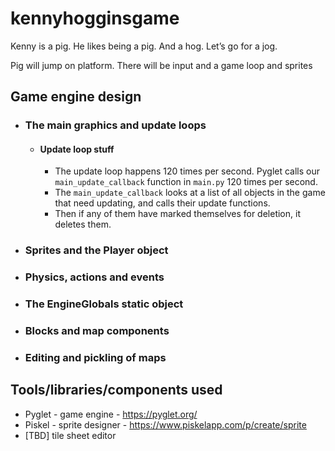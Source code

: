 # kennyhogginsgame
Kenny is a pig. He likes being a pig. And a hog. Let’s go for a jog.


Pig will jump on platform. There will be input and a game loop and sprites

## Game engine design

 * ### The main graphics and update loops
    * #### Update loop stuff
      * The update loop happens 120 times per second. Pyglet calls our
        `main_update_callback` function in `main.py` 120 times per second.
      * The `main_update_callback` looks at a list of all objects in the game
        that need updating, and calls their update functions.
      * Then if any of them have marked themselves for deletion, it deletes them.
 * ### Sprites and the Player object
 * ### Physics, actions and events
 * ### The EngineGlobals static object
 * ### Blocks and map components
 * ### Editing and pickling of maps

## Tools/libraries/components used

 * Pyglet - game engine - https://pyglet.org/
 * Piskel - sprite designer - https://www.piskelapp.com/p/create/sprite
 * [TBD] tile sheet editor
